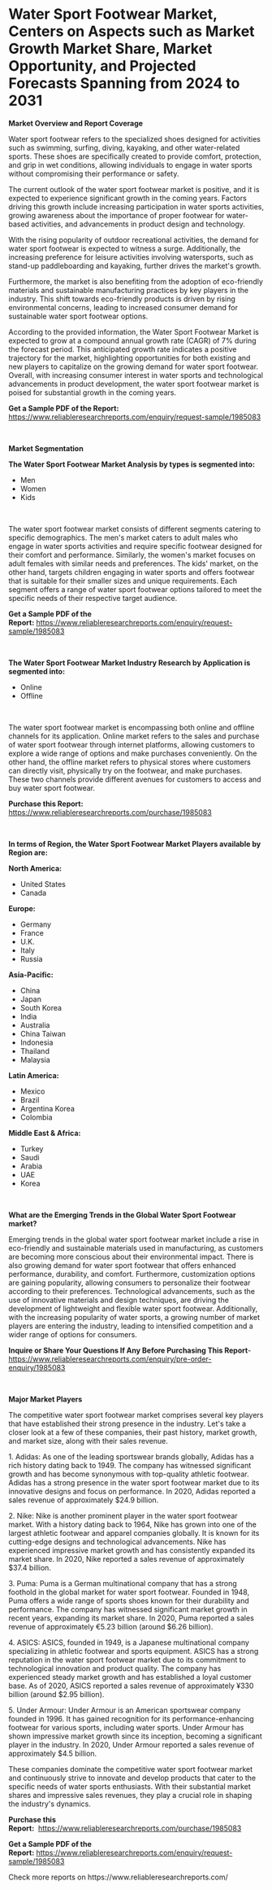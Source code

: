 <p><h1>Water Sport Footwear Market, Centers on Aspects such as Market Growth Market Share, Market Opportunity, and Projected Forecasts Spanning from 2024 to 2031</h1></p><p><strong>Market Overview and Report Coverage</strong></p>
<p><p>Water sport footwear refers to the specialized shoes designed for activities such as swimming, surfing, diving, kayaking, and other water-related sports. These shoes are specifically created to provide comfort, protection, and grip in wet conditions, allowing individuals to engage in water sports without compromising their performance or safety.</p><p>The current outlook of the water sport footwear market is positive, and it is expected to experience significant growth in the coming years. Factors driving this growth include increasing participation in water sports activities, growing awareness about the importance of proper footwear for water-based activities, and advancements in product design and technology.</p><p>With the rising popularity of outdoor recreational activities, the demand for water sport footwear is expected to witness a surge. Additionally, the increasing preference for leisure activities involving watersports, such as stand-up paddleboarding and kayaking, further drives the market's growth.</p><p>Furthermore, the market is also benefiting from the adoption of eco-friendly materials and sustainable manufacturing practices by key players in the industry. This shift towards eco-friendly products is driven by rising environmental concerns, leading to increased consumer demand for sustainable water sport footwear options.</p><p>According to the provided information, the Water Sport Footwear Market is expected to grow at a compound annual growth rate (CAGR) of 7% during the forecast period. This anticipated growth rate indicates a positive trajectory for the market, highlighting opportunities for both existing and new players to capitalize on the growing demand for water sport footwear. Overall, with increasing consumer interest in water sports and technological advancements in product development, the water sport footwear market is poised for substantial growth in the coming years.</p></p>
<p><strong>Get a Sample PDF of the Report:</strong> <a href="https://www.reliableresearchreports.com/enquiry/request-sample/1985083">https://www.reliableresearchreports.com/enquiry/request-sample/1985083</a></p>
<p>&nbsp;</p>
<p><strong>Market Segmentation</strong></p>
<p><strong>The Water Sport Footwear Market Analysis by types is segmented into:</strong></p>
<p><ul><li>Men</li><li>Women</li><li>Kids</li></ul></p>
<p>&nbsp;</p>
<p><p>The water sport footwear market consists of different segments catering to specific demographics. The men's market caters to adult males who engage in water sports activities and require specific footwear designed for their comfort and performance. Similarly, the women's market focuses on adult females with similar needs and preferences. The kids' market, on the other hand, targets children engaging in water sports and offers footwear that is suitable for their smaller sizes and unique requirements. Each segment offers a range of water sport footwear options tailored to meet the specific needs of their respective target audience.</p></p>
<p><strong>Get a Sample PDF of the Report:</strong>&nbsp;<a href="https://www.reliableresearchreports.com/enquiry/request-sample/1985083">https://www.reliableresearchreports.com/enquiry/request-sample/1985083</a></p>
<p>&nbsp;</p>
<p><strong>The Water Sport Footwear Market Industry Research by Application is segmented into:</strong></p>
<p><ul><li>Online</li><li>Offline</li></ul></p>
<p>&nbsp;</p>
<p><p>The water sport footwear market is encompassing both online and offline channels for its application. Online market refers to the sales and purchase of water sport footwear through internet platforms, allowing customers to explore a wide range of options and make purchases conveniently. On the other hand, the offline market refers to physical stores where customers can directly visit, physically try on the footwear, and make purchases. These two channels provide different avenues for customers to access and buy water sport footwear.</p></p>
<p><strong>Purchase this Report:</strong>&nbsp; <a href="https://www.reliableresearchreports.com/purchase/1985083">https://www.reliableresearchreports.com/purchase/1985083</a></p>
<p>&nbsp;</p>
<p><strong>In terms of Region, the Water Sport Footwear Market Players available by Region are:</strong></p>
<p>
    <p> <strong> North America: </strong>
        <ul>
            <li>United States</li>
            <li>Canada</li>
        </ul>
        </p> 
    <p> <strong> Europe: </strong>
        <ul>
            <li>Germany</li>
            <li>France</li>
            <li>U.K.</li>
            <li>Italy</li>
            <li>Russia</li>
        </ul>
        </p> 
    <p> <strong> Asia-Pacific: </strong>
        <ul>
            <li>China</li>
            <li>Japan</li>
            <li>South Korea</li>
            <li>India</li>
            <li>Australia</li>
            <li>China Taiwan</li>
            <li>Indonesia</li>
            <li>Thailand</li>
            <li>Malaysia</li>
        </ul>
        </p> 
    <p> <strong> Latin America: </strong>
        <ul>
            <li>Mexico</li>
            <li>Brazil</li>
            <li>Argentina Korea</li>
            <li>Colombia</li>
        </ul>
        </p> 
    <p> <strong> Middle East & Africa: </strong>
        <ul>
            <li>Turkey</li>
            <li>Saudi</li>
            <li>Arabia</li>
            <li>UAE</li>
            <li>Korea</li>
        </ul>
    </p>
    </p>
<p>&nbsp;</p>
<p><strong>What are the Emerging Trends in the Global Water Sport Footwear market?</strong></p>
<p><p>Emerging trends in the global water sport footwear market include a rise in eco-friendly and sustainable materials used in manufacturing, as customers are becoming more conscious about their environmental impact. There is also growing demand for water sport footwear that offers enhanced performance, durability, and comfort. Furthermore, customization options are gaining popularity, allowing consumers to personalize their footwear according to their preferences. Technological advancements, such as the use of innovative materials and design techniques, are driving the development of lightweight and flexible water sport footwear. Additionally, with the increasing popularity of water sports, a growing number of market players are entering the industry, leading to intensified competition and a wider range of options for consumers.</p></p>
<p><strong>Inquire or Share Your Questions If Any Before Purchasing This Report</strong>- <a href="https://www.reliableresearchreports.com/enquiry/pre-order-enquiry/1985083">https://www.reliableresearchreports.com/enquiry/pre-order-enquiry/1985083</a></p>
<p>&nbsp;</p>
<p><strong>Major Market Players</strong></p>
<p><p>The competitive water sport footwear market comprises several key players that have established their strong presence in the industry. Let's take a closer look at a few of these companies, their past history, market growth, and market size, along with their sales revenue.</p><p>1. Adidas: As one of the leading sportswear brands globally, Adidas has a rich history dating back to 1949. The company has witnessed significant growth and has become synonymous with top-quality athletic footwear. Adidas has a strong presence in the water sport footwear market due to its innovative designs and focus on performance. In 2020, Adidas reported a sales revenue of approximately $24.9 billion.</p><p>2. Nike: Nike is another prominent player in the water sport footwear market. With a history dating back to 1964, Nike has grown into one of the largest athletic footwear and apparel companies globally. It is known for its cutting-edge designs and technological advancements. Nike has experienced impressive market growth and has consistently expanded its market share. In 2020, Nike reported a sales revenue of approximately $37.4 billion.</p><p>3. Puma: Puma is a German multinational company that has a strong foothold in the global market for water sport footwear. Founded in 1948, Puma offers a wide range of sports shoes known for their durability and performance. The company has witnessed significant market growth in recent years, expanding its market share. In 2020, Puma reported a sales revenue of approximately €5.23 billion (around $6.26 billion).</p><p>4. ASICS: ASICS, founded in 1949, is a Japanese multinational company specializing in athletic footwear and sports equipment. ASICS has a strong reputation in the water sport footwear market due to its commitment to technological innovation and product quality. The company has experienced steady market growth and has established a loyal customer base. As of 2020, ASICS reported a sales revenue of approximately ¥330 billion (around $2.95 billion).</p><p>5. Under Armour: Under Armour is an American sportswear company founded in 1996. It has gained recognition for its performance-enhancing footwear for various sports, including water sports. Under Armour has shown impressive market growth since its inception, becoming a significant player in the industry. In 2020, Under Armour reported a sales revenue of approximately $4.5 billion.</p><p>These companies dominate the competitive water sport footwear market and continuously strive to innovate and develop products that cater to the specific needs of water sports enthusiasts. With their substantial market shares and impressive sales revenues, they play a crucial role in shaping the industry's dynamics.</p></p>
<p><strong>Purchase this Report:</strong>&nbsp;&nbsp;<a href="https://www.reliableresearchreports.com/purchase/1985083">https://www.reliableresearchreports.com/purchase/1985083</a></p>
<p></p>
<p><strong>Get a Sample PDF of the Report:</strong>&nbsp;<a href="https://www.reliableresearchreports.com/enquiry/request-sample/1985083">https://www.reliableresearchreports.com/enquiry/request-sample/1985083</a></p>
<p>Check more reports on https://www.reliableresearchreports.com/</p>